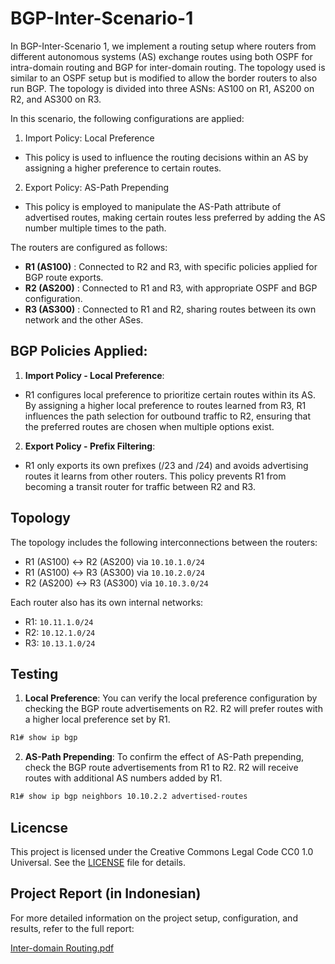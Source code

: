 # BGP-Inter-Scenario-1

In BGP-Inter-Scenario 1, we implement a routing setup where routers from different autonomous systems (AS) exchange routes using both OSPF for intra-domain routing and BGP for inter-domain routing. The topology used is similar to an OSPF setup but is modified to allow the border routers to also run BGP. The topology is divided into three ASNs: AS100 on R1, AS200 on R2, and AS300 on R3.

In this scenario, the following configurations are applied:

1. Import Policy: Local Preference

- This policy is used to influence the routing decisions within an AS by assigning a higher preference to certain routes.

2. Export Policy: AS-Path Prepending

- This policy is employed to manipulate the AS-Path attribute of advertised routes, making certain routes less preferred by adding the AS number multiple times to the path.

The routers are configured as follows:

- **R1 (AS100)** : Connected to R2 and R3, with specific policies applied for BGP route exports.
- **R2 (AS200)** : Connected to R1 and R3, with appropriate OSPF and BGP configuration.
- **R3 (AS300)** : Connected to R1 and R2, sharing routes between its own network and the other ASes.

## BGP Policies Applied:
1. **Import Policy - Local Preference**:
- R1 configures local preference to prioritize certain routes within its AS. By assigning a higher local preference to routes learned from R3, R1 influences the path selection for outbound traffic to R2, ensuring that the preferred routes are chosen when multiple options exist.

2. **Export Policy - Prefix Filtering**:
- R1 only exports its own prefixes (/23 and /24) and avoids advertising routes it learns from other routers. This policy prevents R1 from becoming a transit router for traffic between R2 and R3.

## Topology
The topology includes the following interconnections between the routers:

- R1 (AS100) ↔ R2 (AS200) via `10.10.1.0/24`
- R1 (AS100) ↔ R3 (AS300) via `10.10.2.0/24`
- R2 (AS200) ↔ R3 (AS300) via `10.10.3.0/24`

Each router also has its own internal networks:

- R1: `10.11.1.0/24`
- R2: `10.12.1.0/24`
- R3: `10.13.1.0/24`

## Testing
1. **Local Preference**: You can verify the local preference configuration by checking the BGP route advertisements on R2. R2 will prefer routes with a higher local preference set by R1.

```bash
R1# show ip bgp
```

2. **AS-Path Prepending**: To confirm the effect of AS-Path prepending, check the BGP route advertisements from R1 to R2. R2 will receive routes with additional AS numbers added by R1.

```bash
R1# show ip bgp neighbors 10.10.2.2 advertised-routes
```

## Licencse
This project is licensed under the Creative Commons Legal Code CC0 1.0 Universal. See the [LICENSE](LICENSE) file for details.

## Project Report (in Indonesian)

For more detailed information on the project setup, configuration, and results, refer to the full report:

[Inter-domain Routing.pdf](https://github.com/user-attachments/files/17449582/Tugas.Inter-domain.Routing_225150201111009_DANI.ADRIAN.pdf)

